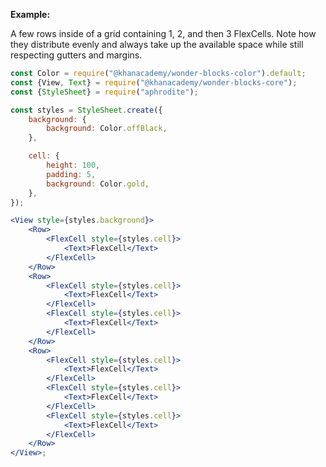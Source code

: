**Example:**

A few rows inside of a grid containing 1, 2, and then 3 FlexCells. Note how they distribute evenly and always take up the available space while still respecting gutters and margins.

```jsx
const Color = require("@khanacademy/wonder-blocks-color").default;
const {View, Text} = require("@khanacademy/wonder-blocks-core");
const {StyleSheet} = require("aphrodite");

const styles = StyleSheet.create({
    background: {
        background: Color.offBlack,
    },

    cell: {
        height: 100,
        padding: 5,
        background: Color.gold,
    },
});

<View style={styles.background}>
    <Row>
        <FlexCell style={styles.cell}>
            <Text>FlexCell</Text>
        </FlexCell>
    </Row>
    <Row>
        <FlexCell style={styles.cell}>
            <Text>FlexCell</Text>
        </FlexCell>
        <FlexCell style={styles.cell}>
            <Text>FlexCell</Text>
        </FlexCell>
    </Row>
    <Row>
        <FlexCell style={styles.cell}>
            <Text>FlexCell</Text>
        </FlexCell>
        <FlexCell style={styles.cell}>
            <Text>FlexCell</Text>
        </FlexCell>
        <FlexCell style={styles.cell}>
            <Text>FlexCell</Text>
        </FlexCell>
    </Row>
</View>;
```
